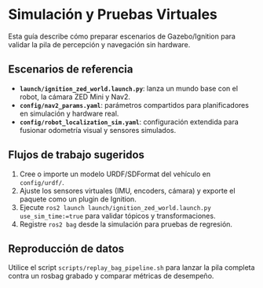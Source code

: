 # Simulación y Pruebas Virtuales

Esta guía describe cómo preparar escenarios de Gazebo/Ignition para validar la pila de percepción y navegación sin hardware.

## Escenarios de referencia
- **`launch/ignition_zed_world.launch.py`**: lanza un mundo base con el robot, la cámara ZED Mini y Nav2.
- **`config/nav2_params.yaml`**: parámetros compartidos para planificadores en simulación y hardware real.
- **`config/robot_localization_sim.yaml`**: configuración extendida para fusionar odometría visual y sensores simulados.

## Flujos de trabajo sugeridos
1. Cree o importe un modelo URDF/SDFormat del vehículo en `config/urdf/`.
2. Ajuste los sensores virtuales (IMU, encoders, cámara) y exporte el paquete como un plugin de Ignition.
3. Ejecute `ros2 launch launch/ignition_zed_world.launch.py use_sim_time:=true` para validar tópicos y transformaciones.
4. Registre `ros2 bag` desde la simulación para pruebas de regresión.

## Reproducción de datos
Utilice el script `scripts/replay_bag_pipeline.sh` para lanzar la pila completa contra un rosbag grabado y comparar métricas de desempeño.
